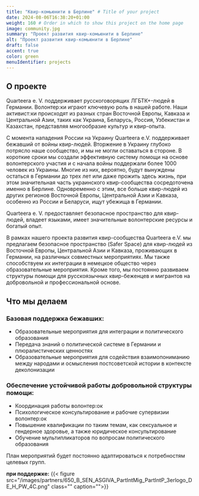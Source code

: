 ```yaml
---
title: "Квир-комьюнити в Берлине" # Title of your project
date: 2024-08-06T16:38:20+01:00
weight: 160 # Order in which to show this project on the home page
image: community.jpg
summary: "Проект развития квир-комьюнити в Берлине"
alt: "Проект развития квир-комьюнити в Берлине"
draft: false
accent: true
color: green
menuIdentifier: projects
---
```


## О проекте 

Quarteera e. V. поддерживает русскоговорящих ЛГБТК+-людей в Германии. Волонтер:ки  играют ключевую роль в нашей работе. Наши активист:ки происходят из разных стран Восточной Европы, Кавказа и Центральной Азии, таких как Украина, Беларусь, Россия, Узбекистан и Казахстан, представляя многообразие культур и квир-опыта.

С момента нападения России на Украину Quarteera e.V. поддерживает бежавший от войны квир-людей. Вторжение в Украину глубоко потрясло наше сообщество, и мы не могли оставаться в стороне. В короткие сроки мы создали эффективную систему помощи на  основе волонтерского участия и с начала войны поддержали более 1000 человек из Украины. Многие из них, вероятно, будут вынуждены остаться в Германии до трех лет или даже прожить здесь жизнь, при этом  значительная часть украинского квир-сообщества сосредоточена именно в Берлине. Одновременно с этим, все больше квир-людей из других регионов Восточной Европы, Центральной Азии и Кавказа, особенно из России и Беларуси, ищут убежища в Германии.

Quarteera e. V. предоставляет безопасное пространство для квир-людей, владеет языками, имеет значительные волонтерские ресурсы и богатый опыт.

В рамках нашего проекта развития квир-сообщества Quarteera e.V. мы предлагаем безопасное пространство (Safer Space) для квир-людей из Восточной Европы, Центральной Азии и Кавказа, проживающих в Германии, на различных совместных мероприятиях. Мы также способствуем их  интеграции в немецкое общество через образовательные мероприятия. Кроме того, мы постоянно развиваем структуры помощи для русскоязычных квир-беженцев и мигрантов на добровольной и профессиональной основе.

## Что мы делаем

### Базовая поддержка бежавших:

- Образовательные мероприятия для интеграции и политического образования
- Передача знаний о политической системе в Германии и плюралистических ценностях
- Образовательные мероприятия для содействия взаимопониманию между народами и осмысления постсоветской истории в контексте деколонизации

### Обеспечение устойчивой работы добровольной структуры помощи:

- Координация работы волонтер:ок
- Психологическое консультирование и рабочие супервизии волонтер:ок
- Повышение квалификации по таким темам, как сексуальное и гендерное здоровье, а также юридическое консультирование
- Обучение мультипликаторов по вопросам политического образования

План мероприятий будет постоянно адаптироваться к потребностям целевых групп.

**при поддержке:**
{{< figure src="/images/partners/650_B_SEN_ASGIVA_PartIntMig_PartIntP_3erlogo_DE_H_PW_4C.png" class="" caption="">}}